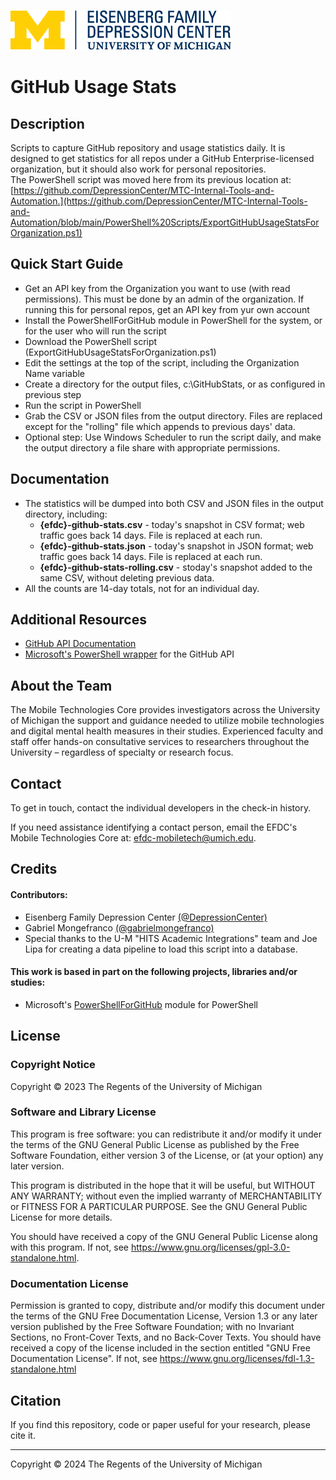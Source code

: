 ![Depression Center Logo](https://github.com/DepressionCenter/.github/blob/main/images/EFDCLogo_375w.png "depressioncenter.org")

# GitHub Usage Stats

## Description
Scripts to capture GitHub repository and usage statistics daily. It is designed to get statistics for all repos under a GitHub Enterprise-licensed organization, but it should also work for personal repositories.  
The PowerShell script was moved here from its previous location at: [https://github.com/DepressionCenter/MTC-Internal-Tools-and-Automation.](https://github.com/DepressionCenter/MTC-Internal-Tools-and-Automation/blob/main/PowerShell%20Scripts/ExportGitHubUsageStatsForOrganization.ps1)



## Quick Start Guide
+ Get an API key from the Organization you want to use (with read permissions). This must be done by an admin of the organization. If running this for personal repos, get an API key from yur own account
+ Install the PowerShellForGitHub module in PowerShell for the system, or for the user who will run the script
+ Download the PowerShell script (ExportGitHubUsageStatsForOrganization.ps1)
+ Edit the settings at the top of the script, including the Organization Name variable
+ Create a directory for the output files, c:\GitHubStats, or as configured in previous step
+ Run the script in PowerShell
+ Grab the CSV or JSON files from the output directory. Files are replaced except for the "rolling" file which appends to previous days' data.
+ Optional step: Use Windows Scheduler to run the script daily, and make the output directory a file share with appropriate permissions.



## Documentation
+ The statistics will be dumped into both CSV and JSON files in the output directory, including:
  + **{efdc}-github-stats.csv** - today's snapshot in CSV format; web traffic goes back 14 days. File is replaced at each run.
  + **{efdc}-github-stats.json** - today's snapshot in JSON format; web traffic goes back 14 days. File is replaced at each run.
  + **{efdc}-github-stats-rolling.csv** - stoday's snapshot added to the same CSV, without deleting previous data.
+ All the counts are 14-day totals, not for an individual day.


## Additional Resources
+ [GitHub API Documentation](https://docs.github.com/en/rest/metrics?apiVersion=2022-11-28)
+ [Microsoft's PowerShell wrapper](https://github.com/microsoft/PowerShellForGitHub) for the GitHub API



## About the Team
The Mobile Technologies Core provides investigators across the University of Michigan the support and guidance needed to utilize mobile technologies and digital mental health measures in their studies. Experienced faculty and staff offer hands-on consultative services to researchers throughout the University – regardless of specialty or research focus.



## Contact
To get in touch, contact the individual developers in the check-in history.

If you need assistance identifying a contact person, email the EFDC's Mobile Technologies Core at: efdc-mobiletech@umich.edu.



## Credits
#### Contributors:
+ Eisenberg Family Depression Center [(@DepressionCenter)](https://github.com/DepressionCenter/)
+ Gabriel Mongefranco [(@gabrielmongefranco)](https://github.com/gabrielmongefranco)
+ Special thanks to the U-M "HITS Academic Integrations" team and Joe Lipa for creating a data pipeline to load this script into a database.



#### This work is based in part on the following projects, libraries and/or studies:
+ Microsoft's [PowerShellForGitHub](https://github.com/microsoft/PowerShellForGitHub) module for PowerShell


## License
### Copyright Notice
Copyright © 2023 The Regents of the University of Michigan


### Software and Library License
This program is free software: you can redistribute it and/or modify it under the terms of the GNU General Public License as published by the Free Software Foundation, either version 3 of the License, or (at your option) any later version.

This program is distributed in the hope that it will be useful, but WITHOUT ANY WARRANTY; without even the implied warranty of MERCHANTABILITY or FITNESS FOR A PARTICULAR PURPOSE. See the GNU General Public License for more details.

You should have received a copy of the GNU General Public License along with this program. If not, see <https://www.gnu.org/licenses/gpl-3.0-standalone.html>.


### Documentation License
Permission is granted to copy, distribute and/or modify this document 
under the terms of the GNU Free Documentation License, Version 1.3 
or any later version published by the Free Software Foundation; 
with no Invariant Sections, no Front-Cover Texts, and no Back-Cover Texts. 
You should have received a copy of the license included in the section entitled "GNU 
Free Documentation License". If not, see <https://www.gnu.org/licenses/fdl-1.3-standalone.html>



## Citation
If you find this repository, code or paper useful for your research, please cite it.

----

Copyright © 2024 The Regents of the University of Michigan
